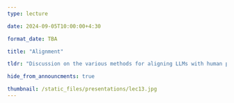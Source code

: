 ```yaml
---
type: lecture

date: 2024-09-05T10:00:00+4:30

format_date: TBA

title: "Alignment"

tldr: "Discussion on the various methods for aligning LLMs with human preferences &ndash; RLHF, DPO etc."

hide_from_announcments: true

thumbnail: /static_files/presentations/lec13.jpg
---
```


